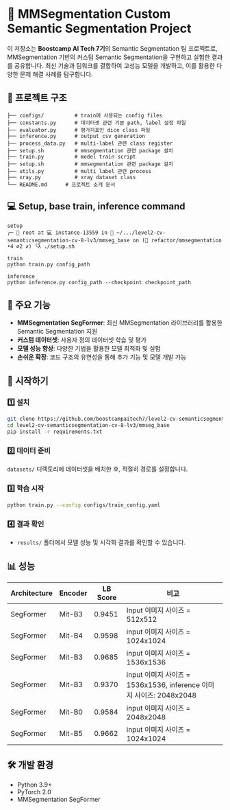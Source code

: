 # 🚀 MMSegmentation Custom Semantic Segmentation Project

이 저장소는 **Boostcamp AI Tech 7기**의 Semantic Segmentation 팀 프로젝트로, MMSegmentation 기반의 커스텀 Semantic Segmentation을 구현하고 실험한 결과를 공유합니다.
최신 기술과 팀워크를 결합하여 고성능 모델을 개발하고, 이를 활용한 다양한 문제 해결 사례를 탐구합니다.

## 📂 프로젝트 구조
```
├── configs/          # train에 사용되는 config files
├── constants.py      # 데이터셋 관련 기본 path, label 설정 파일
├── evaluator.py      # 평가지표인 dice class 파일
├── inference.py      # output csv generation
├── process_data.py   # multi-label 관련 class register 
├── setup.sh          # mmsegmentation 관련 package 설치
├── train.py          # model train script
├── setup.sh          # mmsegmentation 관련 package 설치
├── utils.py          # multi label 관련 process
├── xray.py           # xray dataset class
└── README.md      # 프로젝트 소개 문서
```
## 💻 Setup, base train, inference command
```
setup
╭─ 💁 root at 💻 instance-13559 in 📁 ~/.../level2-cv-semanticsegmentation-cv-8-lv3/mmseg_base on (🌿 refactor/mmsegmentation •4 ⌀2 ✗) ╰λ ./setup.sh 

train
python train.py config_path

inference
python inference.py config_path --checkpoint checkpoint_path
```


## 🌟 주요 기능
- **MMSegmentation SegFormer**: 최신 MMSegmentation 라이브러리를 활용한 Semantic Segmentation 지원
- **커스텀 데이터셋**: 사용자 정의 데이터셋 학습 및 평가
- **모델 성능 향상**: 다양한 기법을 활용한 모델 최적화 및 실험
- **손쉬운 확장**: 코드 구조의 유연성을 통해 추가 기능 및 모델 개발 가능

## 🚀 시작하기

### 1️⃣ 설치
```bash
git clone https://github.com/boostcampaitech7/level2-cv-semanticsegmentation-cv-8-lv3.git
cd level2-cv-semanticsegmentation-cv-8-lv3/mmseg_base
pip install -r requirements.txt
```

### 2️⃣ 데이터 준비
`datasets/` 디렉토리에 데이터셋을 배치한 후, 적절히 경로를 설정합니다.

### 3️⃣ 학습 시작
```bash
python train.py --config configs/train_config.yaml
```

### 4️⃣ 결과 확인
- `results/` 폴더에서 모델 성능 및 시각화 결과를 확인할 수 있습니다.

## 📊 성능
| Architecture               | Encoder      | LB Score   | 비고                     |
|--------------------|--------------|--------|--------------------------|
| SegFormer    | Mit-B3 | 0.9451  | Input 이미지 사이즈 = 512x512               |
| SegFormer    | Mit-B4 | 0.9598 | input 이미지 사이즈 = 1024x1024          |
| SegFormer    | Mit-B3  | 0.9685 | input 이미지 사이즈 = 1536x1536              |
| SegFormer    | Mit-B3  | 0.9370 | input 이미지 사이즈 = 1536x1536, inference 이미지 사이즈: 2048x2048                |
| SegFormer    | Mit-B0  | 0.9584  | input 이미지 사이즈 = 2048x2048               |
| SegFormer    | Mit-B5  | 0.9662  | input 이미지 사이즈 = 1024x1024               |


## 🛠️ 개발 환경
- Python 3.9+
- PyTorch 2.0
- MMSegmentation SegFormer
